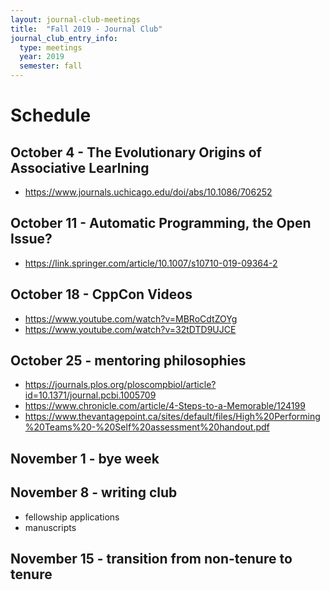 ```yaml
---
layout: journal-club-meetings
title:  "Fall 2019 - Journal Club"
journal_club_entry_info:
  type: meetings
  year: 2019
  semester: fall
---
```


# Schedule

## October 4 - The Evolutionary Origins of Associative Learlning

* https://www.journals.uchicago.edu/doi/abs/10.1086/706252

## October 11 - Automatic Programming, the Open Issue?

* https://link.springer.com/article/10.1007/s10710-019-09364-2

## October 18 - CppCon Videos

* https://www.youtube.com/watch?v=MBRoCdtZOYg
* https://www.youtube.com/watch?v=32tDTD9UJCE

## October 25 - mentoring philosophies

* https://journals.plos.org/ploscompbiol/article?id=10.1371/journal.pcbi.1005709
* https://www.chronicle.com/article/4-Steps-to-a-Memorable/124199
* https://www.thevantagepoint.ca/sites/default/files/High%20Performing%20Teams%20-%20Self%20assessment%20handout.pdf

## November 1 - bye week

## November 8 - writing club

* fellowship applications
* manuscripts

## November 15 - transition from non-tenure to tenure

